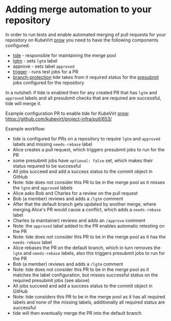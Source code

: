 # Adding merge automation to your repository

In order to run tests and enable automated merging of pull requests for your repository on KubeVirt [prow] you need to have the following components configured:
- [tide] - responsible for maintaining the merge pool
- [lgtm] - sets `lgtm` label
- approve - sets label `approved`
- [trigger] - runs test jobs for a PR
- [branch-protection] tide takes from it required status for the [presubmit] jobs configured for the repository

In a nutshell: if tide is enabled then for any created PR that has `lgtm` and `approved` labels and all presubmit checks that are required are successful, tide will merge it. 

Example configuration PR to enable tide for KubeVirt [prow]: https://github.com/kubevirt/project-infra/pull/653/

Example workflow:
- tide is configured for PRs on a repository to require `lgtm` and `approved` labels and missing `needs-rebase` label
- Alice creates a pull request, which triggers presubmit jobs to run for the PR
- some presubmit jobs have `optional: false` set, which makes their status required to be successful
- All jobs succeed and add a success status to the commit object in GitHub
- Note: tide does not consider this PR to be in the merge pool as it misses the `lgtm` and `approved` labels
- Alice asks Bob and Charles for a review on the pull request
- Bob (a member) reviews and adds a `/lgtm` comment
- After that the default branch gets updated by another merge, where merging Alice's PR would cause a conflict, which adds a `needs-rebase` label
- Charles (a maintainer) reviews and adds an `/approve` comment
- Note: the `approved` label added to the PR enables automatic retesting on the PR
- Note: tide does not consider this PR to be in the merge pool as it has the `needs-rebase` label
- Alice rebases the PR on the default branch, which in turn removes the `lgtm` and `needs-rebase` labels, also this triggers presubmit jobs to run for the PR
- Bob (a member) reviews and adds a `/lgtm` comment
- Note: tide does not consider this PR to be in the merge pool as it matches the label configuration, but misses successful status on the required presubmit jobs (see above)
- All jobs succeed and add a success status to the commit object in GitHub
- Note: tide considers this PR to be in the merge pool as it has all required labels and none of the missing labels, additionally all required status are successful
- tide will then eventually merge the PR into the default branch

[branch-protection]: https://github.com/kubernetes/test-infra/blob/master/prow/cmd/branchprotector/README.md
[lgtm]: https://github.com/kubernetes/test-infra/tree/master/prow/plugins/lgtm
[presubmit]: https://github.com/kubernetes/test-infra/blob/master/prow/jobs.md#how-to-configure-new-jobs
[prow]: https://github.com/kubernetes/test-infra/tree/master/prow#
[tide]: https://github.com/kubernetes/test-infra/tree/master/prow/tide
[trigger]: https://github.com/kubernetes/test-infra/blob/master/prow/plugins/trigger/trigger.go#L107
